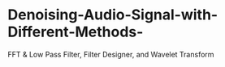 # Denoising-Audio-Signal-with-Different-Methods-
FFT &amp; Low Pass Filter, Filter Designer, and Wavelet Transform
